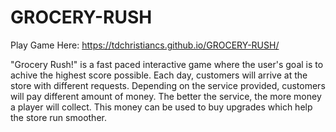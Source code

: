 # GROCERY-RUSH

Play Game Here: https://tdchristiancs.github.io/GROCERY-RUSH/

"Grocery Rush!" is a fast paced interactive game where the user's goal is to achive the highest score possible. Each day, customers will arrive at the store with different requests. Depending on the service provided, customers will pay different amount of money. The better the service, the more money a player will collect. This money can be used to buy upgrades which help the store run smoother.


